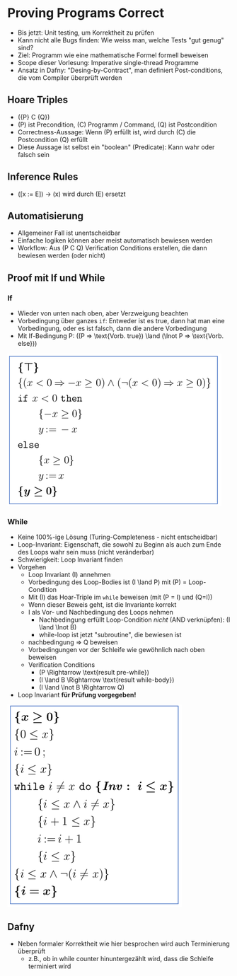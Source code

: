 # Proving Programs Correct

- Bis jetzt: Unit testing, um Korrektheit zu prüfen
- Kann nicht alle Bugs finden: Wie weiss man, welche Tests "gut genug" sind?
- Ziel: Programm wie eine mathematische Formel formell beweisen
- Scope dieser Vorlesung: Imperative single-thread Programme
- Ansatz in Dafny: "Desing-by-Contract", man definiert Post-conditions, die vom Compiler überprüft werden

## Hoare Triples
- \({P} C {Q}\)
- \(P\) ist Precondition, \(C\) Programm / Command, \(Q\) ist Postcondition
- Correctness-Aussage: Wenn \(P\) erfüllt ist, wird durch \(C\) die Postcondition \(Q\) erfüllt
- Diese Aussage ist selbst ein "boolean" (Predicate): Kann wahr oder falsch sein

## Inference Rules
- \([x := E]\) -> \(x\) wird durch \(E\) ersetzt

## Automatisierung
- Allgemeiner Fall ist unentscheidbar
- Einfache logiken können aber meist automatisch bewiesen werden
- Workflow: Aus \(P C Q\) Verification Conditions erstellen, die dann bewiesen werden (oder nicht)

## Proof mit If und While
### If
- Wieder von unten nach oben, aber Verzweigung beachten
- Vorbedingung über ganzes `if`: Entweder ist es true, dann hat man eine Vorbedingung, oder es ist falsch, dann die andere Vorbedingung
- Mit If-Bedingung P: \((P => \text{Vorb. true}) \land (\lnot P => \text{Vorb. else})\)

![](img/correctness_if_proof.png)

### While
- Keine 100%-ige Lösung (Turing-Completeness - nicht entscheidbar)
- Loop-Invariant: Eigenschaft, die sowohl zu Beginn als auch zum Ende des Loops wahr sein muss (nicht veränderbar)
- Schwierigkeit: Loop Invariant finden
- Vorgehen
    - Loop Invariant \(I\) annehmen
    - Vorbedingung des Loop-Bodies ist \(I \land P\) mit \(P\) = Loop-Condition
    - Mit \(I\) das Hoar-Triple im `while` beweisen (mit \(P = I\) und \(Q=I\))
    - Wenn dieser Beweis geht, ist die Invariante korrekt
    - I als Vor- und Nachbedingung des Loops nehmen
        - Nachbedingung erfüllt Loop-Condition *nicht* (AND verknüpfen): \(I \land \lnot B\)
        - while-loop ist jetzt "subroutine", die bewiesen ist
    - nachbedingung => Q beweisen
    - Vorbedingungen vor der Schleife wie gewöhnlich nach oben beweisen
    - Verification Conditions
        - \(P \Rightarrow \text{result pre-while}\)
        - \(I \land B \Rightarrow \text{result while-body}\)
        - \(I \land \lnot B \Rightarrow Q\)
- Loop Invariant **für Prüfung vorgegeben!**

![](img/correctness_while_proof.png)

## Dafny
- Neben formaler Korrektheit wie hier besprochen wird auch Terminierung überprüft
    - z.B., ob in while counter hinuntergezählt wird, dass die Schleife terminiert wird
